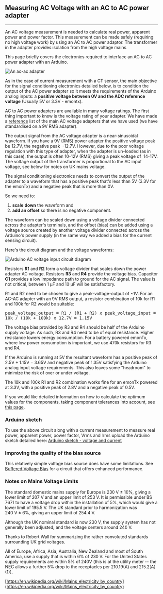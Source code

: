 ## Measuring AC Voltage with an AC to AC power adapter

***

An AC voltage measurement is needed to calculate real power, apparent power and power factor. This measurement can be made safely (requiring no high voltage work) by using an AC to AC power adaptor. The transformer in the adapter provides isolation from the high voltage mains.

This page briefly covers the electronics required to interface an AC to AC power adapter with an Arduino.

![An ac-ac adapter](files/acpoweradapter.jpg)

As in the case of current measurement with a CT sensor, the main objective for the signal conditioning electronics detailed below, is to condition the output of the AC power adapter so it meets the requirements of the Arduino analog inputs: a **positive voltage between 0V and the ADC reference voltage** (Usually 5V or 3.3V - emontx).

AC to AC power adapters are available in many voltage ratings. The first thing important to know is the voltage rating of your adapter. We have made a [reference](different-acac-power-adapters) list of the main AC voltage adapters that we have used (we have standardised on a 9V RMS adapter).

The output signal from the AC voltage adapter is a near-sinusoidal waveform. If you have a 9V (RMS) power adapter the positive voltage peak be 12.7V, the negative peak  -12.7V. However, due to the poor voltage regulation with this type of adapter, when the adapter is un-loaded (as in this case), the output is often 10-12V (RMS) giving a peak voltage of  14-17V. The voltage output of the transformer is proportional to the AC input voltage, see below for notes on UK mains voltage.

The signal conditioning electronics needs to convert the output of the adapter to a waveform that has a positive peak that's less than 5V (3.3V for the emonTx) and a negative peak that is more than 0V.

So we need to:

1.  **scale** **down** the waveform and
2.  **add an offset** so there is no negative component.

The waveform can be scaled down using a voltage divider connected across the adapter's terminals, and the offset (bias) can be added using a voltage source created by another voltage divider connected across the Arduino's power supply (in the same way we added a bias for the current sensing circuit).

Here's the circuit diagram and the voltage waveforms:

![Arduino AC voltage input circuit diagram](files/Arduino-AC-voltage-input-1.png)

Resistors **R1** and **R2** form a voltage divider that scales down the power adapter AC voltage. Resistors **R3** and **R4** provide the voltage bias. Capacitor **C1** provides a low impedance path to ground for the AC signal. The value is not critical, between 1 μF and 10 μF will be satisfactory.

R1 and R2 need to be chosen to give a peak-voltage-output of ~1V. For an AC-AC adapter with an 9V RMS output, a resistor combination of 10k for R1 and 100k for R2 would be suitable:

<pre>peak_voltage_output = R1 / (R1 + R2) x peak_voltage_input =
10k / (10k + 100k) x 12.7V = 1.15V</pre>

The voltage bias provided by R3 and R4 should be half of the Arduino supply voltage. As such, R3 and R4 need to be of equal resistance. Higher resistance lowers energy consumption. For a battery powered emonTx, where low power consumption is important, we use 470k resistors for R3 and R4.

If the Arduino is running at 5V the resultant waveform has a positive peak of 2.5V + 1.15V = 3.65V and negative peak of 1.35V satisfying the Arduino analog input voltage requirements. This also leaves some "headroom" to minimize the risk of over or under voltage.

The 10k and 100k R1 and R2 combination works fine for an emonTx powered at 3.3V, with a positive peak of 2.8V and a negative peak of 0.5V.

If you would like detailed information on how to calculate the optimum values for the components, taking component tolerances into account, see [this page](acac-component-tolerances).

### **Arduino sketch**

To use the above circuit along with a current measurement to measure real power, apparent power, power factor, Vrms and Irms upload the Arduino sketch detailed here: [Arduino sketch - voltage and current](https://github.com/openenergymonitor/EmonLib/blob/master/examples/voltage_and_current/voltage_and_current.ino)

### **Improving the quality of the bias source**

This relatively simple voltage bias source does have some limitations. See [Buffered Voltage Bias](../ctac/acac-buffered-voltage-bias) for a circuit that offers enhanced performance.

### Notes on Mains Voltage Limits

The standard domestic mains supply for Europe is 230 V ± 10%, giving a lower limit of 207 V and an upper limit of 253 V. It is permissible under BS 7671 to have a voltage drop within the installation of 5%, which would give a lower limit of 195.5 V.
The UK standard prior to harmonization was 240 V ± 6%, giving an upper limit of 254.4 V.

Although the UK nominal standard is now 230 V, the supply system has not generally been adjusted, and the voltage centers around 240 V.

Thanks to Robert Wall for summarizing the rather convoluted standards surrounding UK grid voltages.

All of Europe, Africa, Asia, Australia, New Zealand and most of South America, use a supply that is within 6% of 230 V. For the United States supply requirements are within 5% of 240V (this is at the utility meter -- the NEC allows a further 5% drop to the receptacles per 210.19(A) and 215.2(A)(1)).

[https://en.wikipedia.org/wiki/Mains_electricity_by_country](https://en.wikipedia.org/wiki/Mains_electricity_by_country)
